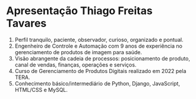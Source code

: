 # Apresentação Thiago Freitas Tavares

1. Perfil tranquilo, paciente, observador, curioso, organizado e pontual.
2. Engenheiro de Controle e Automação com 9 anos de experiência no gerenciamento de produtos de imagem para saúde. 
3. Visão abrangente da cadeia de processos: posicionamento de produto, canal de vendas, finanças, operações e serviços.
4. Curso de Gerenciamento de Produtos Digitais realizado em 2022 pela TERA.
5. Conhecimento básico/intermediário de Python, Django, JavaScript, HTML/CSS e MySQL.
